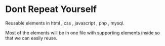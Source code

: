 Dont Repeat Yourself
====================

Reusable elements in html , css , javascript , php , mysql.

Most of the elements will be in one file with supporting elements inside so that we can easily reuse.

